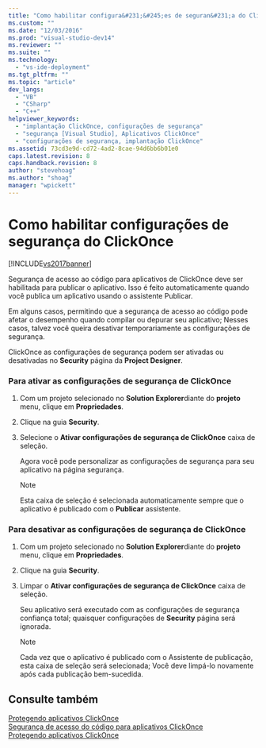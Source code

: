 ```yaml
---
title: "Como habilitar configura&#231;&#245;es de seguran&#231;a do ClickOnce | Microsoft Docs"
ms.custom: ""
ms.date: "12/03/2016"
ms.prod: "visual-studio-dev14"
ms.reviewer: ""
ms.suite: ""
ms.technology: 
  - "vs-ide-deployment"
ms.tgt_pltfrm: ""
ms.topic: "article"
dev_langs: 
  - "VB"
  - "CSharp"
  - "C++"
helpviewer_keywords: 
  - "implantação ClickOnce, configurações de segurança"
  - "segurança [Visual Studio], Aplicativos ClickOnce"
  - "configurações de segurança, implantação ClickOnce"
ms.assetid: 73cd3e9d-cd72-4ad2-8cae-94d6bb6b01e0
caps.latest.revision: 8
caps.handback.revision: 8
author: "stevehoag"
ms.author: "shoag"
manager: "wpickett"
---
```

# Como habilitar configura&#231;&#245;es de seguran&#231;a do ClickOnce
[!INCLUDE[vs2017banner](../code-quality/includes/vs2017banner.md)]

Segurança de acesso ao código para aplicativos de ClickOnce deve ser habilitada para publicar o aplicativo.  Isso é feito automaticamente quando você publica um aplicativo usando o assistente Publicar.  
  
 Em alguns casos, permitindo que a segurança de acesso ao código pode afetar o desempenho quando compilar ou depurar seu aplicativo; Nesses casos, talvez você queira desativar temporariamente as configurações de segurança.  
  
 ClickOnce as configurações de segurança podem ser ativadas ou desativadas no  **Security** página da  **Project Designer**.  
  
### Para ativar as configurações de segurança de ClickOnce  
  
1.  Com um projeto selecionado no  **Solution Explorer**diante do  **projeto**  menu, clique em  **Propriedades**.  
  
2.  Clique na guia **Security**.  
  
3.  Selecione o  **Ativar configurações de segurança de ClickOnce** caixa de seleção.  
  
     Agora você pode personalizar as configurações de segurança para seu aplicativo na página segurança.  
  
    > [!NOTE]
    >  Esta caixa de seleção é selecionada automaticamente sempre que o aplicativo é publicado com o  **Publicar** assistente.  
  
### Para desativar as configurações de segurança de ClickOnce  
  
1.  Com um projeto selecionado no  **Solution Explorer**diante do  **projeto**  menu, clique em  **Propriedades**.  
  
2.  Clique na guia **Security**.  
  
3.  Limpar o  **Ativar configurações de segurança de ClickOnce** caixa de seleção.  
  
     Seu aplicativo será executado com as configurações de segurança confiança total; quaisquer configurações de  **Security** página será ignorada.  
  
    > [!NOTE]
    >  Cada vez que o aplicativo é publicado com o Assistente de publicação, esta caixa de seleção será selecionada; Você deve limpá\-lo novamente após cada publicação bem\-sucedida.  
  
## Consulte também  
 [Protegendo aplicativos ClickOnce](../deployment/securing-clickonce-applications.md)   
 [Segurança de acesso do código para aplicativos ClickOnce](../deployment/code-access-security-for-clickonce-applications.md)   
 [Protegendo aplicativos ClickOnce](../deployment/securing-clickonce-applications.md)